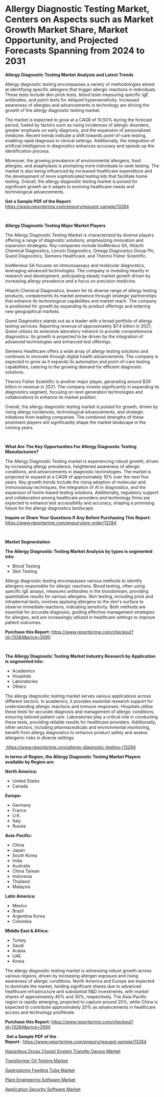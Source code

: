 <p><h1>Allergy Diagnostic Testing Market, Centers on Aspects such as Market Growth Market Share, Market Opportunity, and Projected Forecasts Spanning from 2024 to 2031</h1></p><p><strong>Allergy Diagnostic Testing Market Analysis and Latest Trends</strong></p>
<p><p>Allergy diagnostic testing encompasses a variety of methodologies aimed at identifying specific allergens that trigger allergic reactions in individuals. These tests include skin prick tests, blood tests measuring specific IgE antibodies, and patch tests for delayed hypersensitivity. Increased awareness of allergies and advancements in technology are driving the growth of the allergy diagnostic testing market.</p><p>The market is expected to grow at a CAGR of 10.50% during the forecast period, fueled by factors such as rising incidences of allergic disorders, greater emphasis on early diagnosis, and the expansion of personalized medicine. Recent trends indicate a shift towards point-of-care testing, enabling rapid diagnosis in clinical settings. Additionally, the integration of artificial intelligence in diagnostics enhances accuracy and speeds up the identification process.</p><p>Moreover, the growing prevalence of environmental allergens, food allergies, and anaphylaxis is prompting more individuals to seek testing. The market is also being influenced by increased healthcare expenditure and the development of more sophisticated testing kits that facilitate home testing. Overall, the allergy diagnostic testing market is poised for significant growth as it adapts to evolving healthcare needs and technological advancements.</p></p>
<p><strong>Get a Sample PDF of the Report:&nbsp;</strong> <a href="https://www.reportprime.com/enquiry/request-sample/13284?utm_campaign=75&utm_medium=2&utm_source=Github&utm_content=ia&utm_term=25122024&utm_id=allergy-diagnostic-testing">https://www.reportprime.com/enquiry/request-sample/13284</a></p>
<p>&nbsp;</p>
<p><strong>Allergy Diagnostic Testing Major Market Players</strong></p>
<p><p>The Allergy Diagnostic Testing Market is characterized by diverse players offering a range of diagnostic solutions, emphasizing innovation and expansion strategies. Key companies include bioMerieux SA, Hitachi Chemical Diagnostics, Lincoln Diagnostics, Omega Diagnostics Group Plc, Quest Diagnostics, Siemens Healthcare, and Thermo Fisher Scientific.</p><p>bioMerieux SA focuses on immunoassays and molecular diagnostics, leveraging advanced technologies. The company is investing heavily in research and development, anticipating steady market growth driven by increasing allergy prevalence and a focus on precision medicine.</p><p>Hitachi Chemical Diagnostics, known for its diverse range of allergy testing products, complements its market presence through strategic partnerships that enhance its technological capabilities and market reach. The company is positioned for growth by expanding its product offerings and entering new geographical markets.</p><p>Quest Diagnostics stands out as a leader with a broad portfolio of allergy testing services. Reporting revenue of approximately $7.4 billion in 2021, Quest utilizes its extensive laboratory network to provide comprehensive diagnostics. Its growth is projected to be driven by the integration of advanced technologies and enhanced test offerings.</p><p>Siemens Healthcare offers a wide array of allergy testing solutions and continues to innovate through digital health advancements. The company is expected to grow as it expands its automation and point-of-care testing capabilities, catering to the growing demand for efficient diagnostic solutions.</p><p>Thermo Fisher Scientific is another major player, generating around $39 billion in revenue in 2021. The company invests significantly in expanding its diagnostics segment, focusing on next-generation technologies and collaborations to enhance its market position.</p><p>Overall, the allergy diagnostic testing market is poised for growth, driven by rising allergy incidences, technological advancements, and strategic initiatives from leading companies. The combined strengths of these prominent players will significantly shape the market landscape in the coming years.</p></p>
<p>&nbsp;</p>
<p><strong>What Are The Key Opportunities For Allergy Diagnostic Testing Manufacturers?</strong></p>
<p><p>The Allergy Diagnostic Testing market is experiencing robust growth, driven by increasing allergy prevalence, heightened awareness of allergic conditions, and advancements in diagnostic technologies. The market is projected to expand at a CAGR of approximately 10% over the next five years. Key growth trends include the rising adoption of molecular and immunoassay techniques, the integration of AI in diagnostics, and the expansion of home-based testing solutions. Additionally, regulatory support and collaboration among healthcare providers and technology firms are expected to enhance test accessibility and accuracy, shaping a promising future for the allergy diagnostics landscape.</p></p>
<p><strong>Inquire or Share Your Questions If Any Before Purchasing This Report:</strong> <a href="https://www.reportprime.com/enquiry/pre-order/13284?utm_campaign=75&utm_medium=2&utm_source=Github&utm_content=ia&utm_term=25122024&utm_id=allergy-diagnostic-testing">https://www.reportprime.com/enquiry/pre-order/13284</a></p>
<p>&nbsp;</p>
<p><strong>Market Segmentation</strong></p>
<p><strong>The Allergy Diagnostic Testing Market Analysis by types is segmented into:</strong></p>
<p><ul><li>Blood Testing</li><li>Skin Testing</li></ul></p>
<p><p>Allergy diagnostic testing encompasses various methods to identify allergens responsible for allergic reactions. Blood testing, often using specific IgE assays, measures antibodies in the bloodstream, providing quantitative results for various allergens. Skin testing, including prick and intradermal tests, involves applying allergens to the skin's surface to observe immediate reactions, indicating sensitivity. Both methods are essential for accurate diagnosis, guiding effective management strategies for allergies, and are increasingly utilized in healthcare settings to improve patient outcomes.</p></p>
<p><strong>Purchase this Report:&nbsp;</strong><a href="https://www.reportprime.com/checkout?id=13284&price=3590&utm_campaign=75&utm_medium=2&utm_source=Github&utm_content=ia&utm_term=25122024&utm_id=allergy-diagnostic-testing">https://www.reportprime.com/checkout?id=13284&price=3590</a></p>
<p>&nbsp;</p>
<p><strong>The Allergy Diagnostic Testing Market Industry Research by Application is segmented into:</strong></p>
<p><ul><li>Academics</li><li>Hospitals</li><li>Laboratories</li><li>Others</li></ul></p>
<p><p>The allergy diagnostic testing market serves various applications across different sectors. In academics, it provides essential research support for understanding allergic reactions and immune responses. Hospitals utilize these tests for accurate diagnosis and management of allergic conditions, ensuring tailored patient care. Laboratories play a critical role in conducting these tests, providing reliable results for healthcare providers. Additionally, other sectors, including pharmaceuticals and environmental monitoring, benefit from allergy diagnostics to enhance product safety and assess allergenic risks in diverse settings.</p></p>
<p><a href="https://www.reportprime.com/allergy-diagnostic-testing-r13284?utm_campaign=75&utm_medium=2&utm_source=Github&utm_content=ia&utm_term=25122024&utm_id=allergy-diagnostic-testing">&nbsp;https://www.reportprime.com/allergy-diagnostic-testing-r13284</a></p>
<p><strong>In terms of Region, the Allergy Diagnostic Testing Market Players available by Region are:</strong></p>
<p>
    <p> <strong> North America: </strong>
        <ul>
            <li>United States</li>
            <li>Canada</li>
        </ul>
        </p> 
    <p> <strong> Europe: </strong>
        <ul>
            <li>Germany</li>
            <li>France</li>
            <li>U.K.</li>
            <li>Italy</li>
            <li>Russia</li>
        </ul>
        </p> 
    <p> <strong> Asia-Pacific: </strong>
        <ul>
            <li>China</li>
            <li>Japan</li>
            <li>South Korea</li>
            <li>India</li>
            <li>Australia</li>
            <li>China Taiwan</li>
            <li>Indonesia</li>
            <li>Thailand</li>
            <li>Malaysia</li>
        </ul>
        </p> 
    <p> <strong> Latin America: </strong>
        <ul>
            <li>Mexico</li>
            <li>Brazil</li>
            <li>Argentina Korea</li>
            <li>Colombia</li>
        </ul>
        </p> 
    <p> <strong> Middle East & Africa: </strong>
        <ul>
            <li>Turkey</li>
            <li>Saudi</li>
            <li>Arabia</li>
            <li>UAE</li>
            <li>Korea</li>
        </ul>
    </p>
    </p>
<p><p>The allergy diagnostic testing market is witnessing robust growth across various regions, driven by increasing allergen exposure and rising awareness of allergic conditions. North America and Europe are expected to dominate the market, holding significant shares due to advanced healthcare infrastructure and substantial R&D investments, with market shares of approximately 40% and 30%, respectively. The Asia-Pacific region is rapidly emerging, projected to capture around 25%, while China is expected to contribute approximately 20% as advancements in healthcare access and technology proliferate.</p></p>
<p><strong>Purchase this Report: </strong><a href="https://www.reportprime.com/checkout?id=13284&price=3590&utm_campaign=75&utm_medium=2&utm_source=Github&utm_content=ia&utm_term=25122024&utm_id=allergy-diagnostic-testing">https://www.reportprime.com/checkout?id=13284&price=3590</a></p>
<p>&nbsp;<strong>Get a Sample PDF of the Report:&nbsp;&nbsp;</strong><a href="https://www.reportprime.com/enquiry/request-sample/13284?utm_campaign=75&utm_medium=2&utm_source=Github&utm_content=ia&utm_term=25122024&utm_id=allergy-diagnostic-testing">https://www.reportprime.com/enquiry/request-sample/13284</a></p>
<p><strong></strong></p>
<p><p><a href="https://github.com/alberthagorsuch/Market-Research-Report-List-1/blob/main/hazardous-drugs-closed-system-transfer-device-market.md?utm_campaign=75&utm_medium=2&utm_source=Github&utm_content=ia&utm_term=25122024&utm_id=allergy-diagnostic-testing">Hazardous Drugs Closed System Transfer Device Market</a></p><p><a href="https://www.linkedin.com/pulse/global-transformer-oil-testing-market-analysis-forecast-59-cagr-m5vac?utm_campaign=75&utm_medium=2&utm_source=Github&utm_content=ia&utm_term=25122024&utm_id=allergy-diagnostic-testing">Transformer Oil Testing Market</a></p><p><a href="https://github.com/skerretflossie9297/Market-Research-Report-List-1/blob/main/gastrostomy-feeding-tube-market.md?utm_campaign=75&utm_medium=2&utm_source=Github&utm_content=ia&utm_term=25122024&utm_id=allergy-diagnostic-testing">Gastrostomy Feeding Tube Market</a></p><p><a href="https://www.linkedin.com/pulse/revenue-generation-insights-plant-engineering-software-market-uolac?utm_campaign=75&utm_medium=2&utm_source=Github&utm_content=ia&utm_term=25122024&utm_id=allergy-diagnostic-testing">Plant Engineering Software Market</a></p><p><a href="https://www.linkedin.com/pulse/key-insights-application-security-software-market-stakeholder-l5psc?utm_campaign=75&utm_medium=2&utm_source=Github&utm_content=ia&utm_term=25122024&utm_id=allergy-diagnostic-testing">Application Security Software Market</a></p></p>